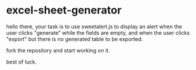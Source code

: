 # excel-sheet-generator

hello there, your task is to use sweetalert.js to display an alert when the user clicks "generate" while the fields are empty, and when the user clicks "export" but there is no generated table to be exported.

fork the repository and start working on it.

best of luck.
